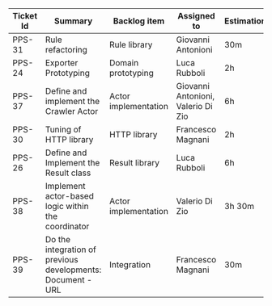 | Ticket Id | Summary                                                     | Backlog item         | Assigned to                                                         | Estimation | Actual | Type          |
|-----------|-------------------------------------------------------------|----------------------|---------------------------------------------------------------------|------------|--------|---------------|
| PPS-31    | Rule refactoring                                            | Rule library         | Giovanni Antonioni                                                  | 30m        | 30m    | Refactoring   |
| PPS-24    | Exporter Prototyping                                        | Domain prototyping   | Luca Rubboli                                                        | 2h         | 2h     | Design        |
| PPS-37    | Define and implement the Crawler Actor                      | Actor implementation | Giovanni Antonioni, Valerio Di Zio                                  | 6h         | 5h     | Design        |
| PPS-30    | Tuning of HTTP library                                      | HTTP library         | Francesco Magnani                                                   | 2h         | 2h     | Enhancement   |
| PPS-26    | Define and Implement the Result class                       | Result library       | Luca Rubboli                                                        | 6h         | 6h     | Design        |
| PPS-38    | Implement actor-based logic within the coordinator          | Actor implementation | Valerio Di Zio                                                      | 3h 30m     | 3h     | Dev           |
| PPS-39    | Do the integration of previous developments: Document - URL | Integration          | Francesco Magnani                                                   | 30m        | 1h     | Integration   |